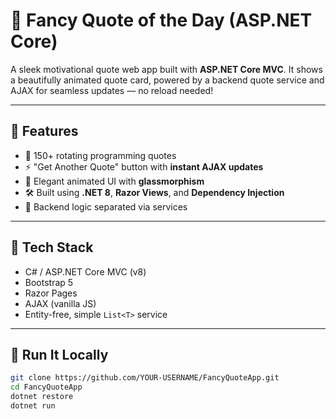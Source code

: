 # 💬 Fancy Quote of the Day (ASP.NET Core)

A sleek motivational quote web app built with **ASP.NET Core MVC**. It shows a beautifully animated quote card, powered by a backend quote service and AJAX for seamless updates — no reload needed!

---

## 🎯 Features

- 🧠 150+ rotating programming quotes
- ⚡ "Get Another Quote" button with **instant AJAX updates**
- 🎨 Elegant animated UI with **glassmorphism**
- 🛠 Built using **.NET 8**, **Razor Views**, and **Dependency Injection**
- 🔁 Backend logic separated via services

---

## 🧱 Tech Stack

- C# / ASP.NET Core MVC (v8)
- Bootstrap 5
- Razor Pages
- AJAX (vanilla JS)
- Entity-free, simple `List<T>` service

---

## 🚀 Run It Locally

```bash
git clone https://github.com/YOUR-USERNAME/FancyQuoteApp.git
cd FancyQuoteApp
dotnet restore
dotnet run
